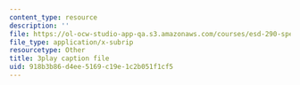 ```yaml
---
content_type: resource
description: ''
file: https://ol-ocw-studio-app-qa.s3.amazonaws.com/courses/esd-290-special-topics-in-supply-chain-management-spring-2005/918b3b86d4ee5169c19e1c2b051f1cf5_wvLUlPCbc5s.srt
file_type: application/x-subrip
resourcetype: Other
title: 3play caption file
uid: 918b3b86-d4ee-5169-c19e-1c2b051f1cf5
---
```

